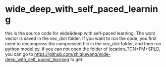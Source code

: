 # wide_deep_with_self_paced_learning
this is the source code for wide&amp;deep with self-paced learning, The word vector is saved in the vec_dict folder. 
If you want to run the code, you first need to decompress the compressed file in the vec_dict folder, and then run python model.py.
if you can not open the folder of location_TCN+FM+SPLD, you can go to https://github.com/shiqiuwang/wide-deep_with_self_paced_learning to get.
